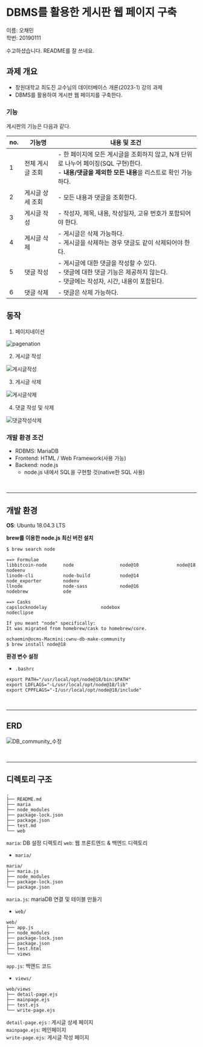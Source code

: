 # DBMS를 활용한 게시판 웹 페이지 구축

이름: 오채민  
학번: 20190111

수고하셨습니다. README를 잘 쓰네요.

## 과제 개요
- 창원대학교 최도진 교수님의 데이터베이스 개론(2023-1) 강의 과제
- DBMS를 활용하여 게시판 웹 페이지를 구축한다.

### 기능

게시판의 기능은 다음과 같다.

| no. | 기능명 | 내용 및 조건 |
|--|--|--|
|1| 전체 게시글 조회  | - 한 페이지에 모든 게시글을 조회하지 않고, N개 단위로 나누어 페이징(SQL 구현)한다. <br> - **내용/댓글을 제외한 모든 내용**을 리스트로 확인 가능하다.|
|2 |게시글 상세 조회 |  - 모든 내용과 댓글을 조회한다.|
|3 |게시글 작성 |- 작성자, 제목, 내용, 작성일자, 고유 번호가 포함되어야 한다. |
|4 |게시글 삭제 |- 게시글은 삭제 가능하다. <br> - 게시글을 삭제하는 경우 댓글도 같이 삭제되어야 한다.|
|5 |댓글 작성 |  - 게시글에 대한 댓글을 작성할 수 있다. <br> - 댓글에 대한 댓글 기능은 제공하지 않는다. <br> - 댓글에는 작성자, 시간, 내용이 포함된다. |
|6 |댓글 삭제 |- 댓글은 삭제 가능하다. |

## 동작

1. 페이지네이션  

![pagenation](https://github.com/chaemino/cwnu-db-make-community/assets/107089629/2d822fe5-87d2-482a-b766-9fd479e24472)



2. 게시글 작성  

![게시글작성](https://github.com/chaemino/cwnu-db-make-community/assets/107089629/b8e454b0-cf1e-4807-881f-b944532daf54)



3. 게시글 삭제  

![게시글삭제](https://github.com/chaemino/cwnu-db-make-community/assets/107089629/1c9e3925-6dd3-4231-add1-2ee0b8607d42)



4. 댓글 작성 및 삭제  

![댓글작성삭제](https://github.com/chaemino/cwnu-db-make-community/assets/107089629/a0834cd9-3c47-4a89-a6a8-0d455148ca5e)


### 개발 환경 조건

- RDBMS: MariaDB
- Frontend: HTML / Web Framework(사용 가능)
- Backend: node.js
  - node.js 내에서 SQL을 구현할 것(native한 SQL 사용)

<br>

---

## 개발 환경

**OS**: Ubuntu 18.04.3 LTS

**brew를 이용한 node.js 최신 버전 설치**

```
$ brew search node

==> Formulae
libbitcoin-node      node                 node@10              node@18              nodeenv
linode-cli           node-build           node@14              node_exporter        nodenv
llnode               node-sass            node@16              nodebrew             ode

==> Casks
capslocknodelay                    nodebox                            nodeclipse

If you meant "node" specifically:
It was migrated from homebrew/cask to homebrew/core.
```

```
ochaemin@ocms-Macmini:cwnu-db-make-community
$ brew install node@18
```

**환경 변수 설정**
- `.bashrc`

```
export PATH="/usr/local/opt/node@18/bin:$PATH"
export LDFLAGS="-L/usr/local/opt/node@18/lib"
export CPPFLAGS="-I/usr/local/opt/node@18/include"
```

<br>

---

## ERD

![DB_community_수정](https://github.com/chaemino/cwnu-db-make-community/assets/107089629/6b5ca8ad-4d82-48c2-99e0-5ff503d628ec)




<br>

---

## 디렉토리 구조

```
.
├── README.md
├── maria
├── node_modules
├── package-lock.json
├── package.json
├── test.md
└── web
```

`maria`: DB 설정 디렉토리
`web`: 웹 프론트엔드 & 백엔드 디렉토리

- `maria/`

```
maria/
├── maria.js
├── node_modules
├── package-lock.json
└── package.json
```

`maria.js`: mariaDB 연결 및 테이블 만들기

- `web/`

```
web/
├── app.js
├── node_modules
├── package-lock.json
├── package.json
├── test.html
└── views
```

`app.js`: 백엔드 코드

- `views/`

```
web/views
├── detail-page.ejs
├── mainpage.ejs
├── test.ejs
└── write-page.ejs
```

`detail-page.ejs` : 게시글 상세 페이지  
`mainpage.ejs`: 메인페이지  
`write-page.ejs`: 게시글 작성 페이지


